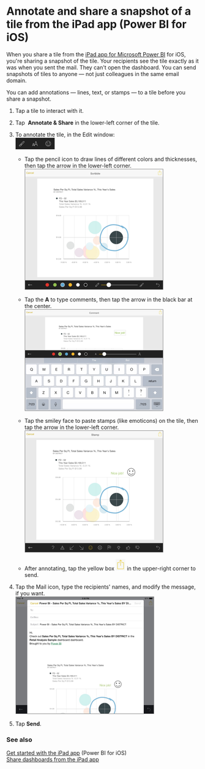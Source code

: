 <properties 
   pageTitle="Annotate and share a snapshot of a tile from the iPad app (Power BI for iOS)"
   description="Annotate and share a snapshot of a tile from the iPad app (Power BI for iOS)"
   services="powerbi" 
   documentationCenter="" 
   authors="maggiesMSFT" 
   manager="mblythe" 
   editor=""
   tags=""/>
 
<tags
   ms.service="powerbi"
   ms.devlang="NA"
   ms.topic="article"
   ms.tgt_pltfrm="NA"
   ms.workload="powerbi"
   ms.date="11/20/2015"
   ms.author="maggies"/>

# Annotate and share a snapshot of a tile from the iPad app (Power BI for iOS)  

When you share a tile from the [iPad app for Microsoft Power BI](http://go.microsoft.com/fwlink/?LinkId=522062) for iOS, you're sharing a snapshot of the tile. Your recipients see the tile exactly as it was when you sent the mail. They can't open the dashboard. You can send snapshots of tiles to anyone — not just colleagues in the same email domain.

You can add annotations — lines, text, or stamps — to a tile before you share a snapshot.

1.  Tap a tile to interact with it.

2.  Tap  **Annotate & Share** in the lower-left corner of the tile.

3.  To annotate the tile, in the Edit window:  
    ![](media/powerbi-mobile-annotate-and-share-a-snapshot-from-the-ipad-app/PBI_iPad_AnnotateIcons.png)

    -   Tap the pencil icon to draw lines of different colors and thicknesses, then tap the arrow in the lower-left corner.  
        ![](media/powerbi-mobile-annotate-and-share-a-snapshot-from-the-ipad-app/PBI_iPad_AnnotPaint.png)

    -   Tap the **A** to type comments, then tap the arrow in the black bar at the center.  
        ![](media/powerbi-mobile-annotate-and-share-a-snapshot-from-the-ipad-app/PBI_iPad_AnnotWrite.png)

    -   Tap the smiley face to paste stamps (like emoticons) on the tile, then tap the arrow in the lower-left corner.   
        ![](media/powerbi-mobile-annotate-and-share-a-snapshot-from-the-ipad-app/PBI_iPad_AnnotSmiley.png)

    -   After annotating, tap the yellow box ![](media/powerbi-mobile-annotate-and-share-a-snapshot-from-the-ipad-app/PBI_iPad_AnnotSend.png) in the upper-right corner to send.

4.  Tap the Mail icon, type the recipients' names, and modify the message, if you want.  
    ![](media/powerbi-mobile-annotate-and-share-a-snapshot-from-the-ipad-app/PBI_iPad_SendSnapTile.png)

5.  Tap **Send**.

### See also  
[Get started with the iPad app](powerbi-mobile-iphone-app-get-started.md) (Power BI for iOS)  
[Share dashboards from the iPad app](powerbi-mobile-share-dashboards-from-the-ipad-app.md)
